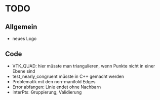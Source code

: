 # TODO

## Allgemein

- neues Logo

## Code

- VTK_QUAD: hier müsste man triangulieren, wenn Punkte nicht in einer Ebene sind
- test_nearly_congruent müsste in C++ gemacht werden
- Problematik mit den non-manifold Edges
- Error abfangen: Linie endet ohne Nachbarn
- InterPts: Gruppierung, Validierung
